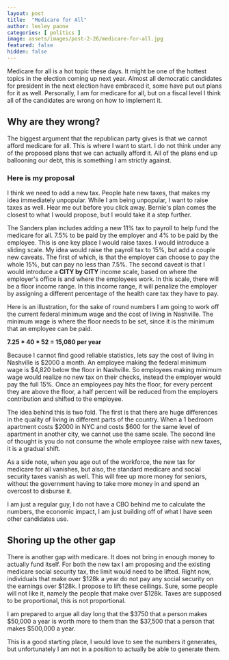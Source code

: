 ```yaml
---
layout: post
title:  "Medicare for All"
author: lesley paone
categories: [ politics ]
image: assets/images/post-2-26/medicare-for-all.jpg
featured: false
hidden: false
---
```


Medicare for all is a hot topic these days. It might be one of the hottest topics in the election coming up next year. Almost all democratic candidates for president in the next election have embraced it, some have put out plans for it as well. Personally, I am for medicare for all, but on a fiscal level I think all of the candidates are wrong on how to implement it. 

## Why are they wrong?

The biggest argument that the republican party gives is that we cannot afford medicare for all. This is where I want to start. I do not think under any of the proposed plans that we can actually afford it. All of the plans end up ballooning our debt, this is something I am strictly against. 

### Here is my proposal

I think we need to add a new tax. People hate new taxes, that makes my idea immediately unpopular. While I am being unpopular, I want to raise taxes as well. Hear me out before you click away. Bernie's plan comes the closest to what I would propose, but I would take it a step further.

The Sanders plan includes adding a new 11% tax to payroll to help fund the medicare for all. 7.5% to be paid by the employer and 4% to be paid by the employee. This is one key place I would raise taxes. I would introduce a sliding scale.  My idea would raise the payroll tax to 15%, but add a couple new caveats. The first of which, is that the employer can choose to pay the whole 15%, but can pay no less than 7.5%. The second caveat is that I would introduce a **CITY by CITY** income scale, based on where the employer's office is and where the employees work. In this scale, there will be a floor income range. In this income range, it will penalize the employer by assigning a different percentage of the health care tax they have to pay. 

Here is an illustration, for the sake of round numbers I am going to work off the current federal minimum wage and the cost of living in Nashville. The minimum wage is where the floor needs to be set, since it is the minimum that an employee can be paid. 

**7.25 * 40 * 52 = 15,080 per year** 

Because I cannot find good reliable statistics, lets say the cost of living in Nashville is $2000 a month. An employee making the federal minimum wage is $4,820 below the floor in Nashville. So employees making minimum wage would realize no new tax on their checks, instead the employer would pay the full 15%. Once an employees pay hits the floor, for every percent they are above the floor, a half percent will be reduced from the employers contribution and shifted to the employee. 

The idea behind this is two fold. The first is that there are huge differences in the quality of living in different parts of the country. When a 1 bedroom apartment costs $2000 in NYC and costs $600 for the same level of apartment in another city, we cannot use the same scale. The second line of thought is you do not consume the whole employee raise with new taxes, it is a gradual shift. 

As a side note, when you age out of the workforce, the new tax for medicare for all vanishes, but also, the standard medicare and social security taxes vanish as well. This will free up more money for seniors, without the government having to take more money in and spend an overcost to disburse it. 

I am just a regular guy, I do not have a CBO behind me to calculate the numbers, the economic impact, I am just building off of what I have seen other candidates use. 


## Shoring up the other gap

There is another gap with medicare. It does not bring in enough money to actually fund itself. For both the new tax I am proposing and the existing medicare social security tax, the limit would need to be lifted. Right now, individuals that make over $128k a year do not pay any social security on the earnings over $128k. I propose to lift these ceilings. Sure, some people will not like it, namely the people that make over $128k. Taxes are supposed to be proportional, this is not proportional. 

I am prepared to argue all day long that the $3750 that a person makes $50,000 a year is worth more to them than the $37,500 that a person that makes $500,000 a year. 


This is a good starting place, I would love to see the numbers it generates, but unfortunately I am not in a position to actually be able to generate them.  
